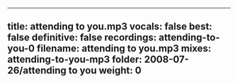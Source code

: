 
---
title: attending to you.mp3
vocals: false
best: false
definitive: false
recordings: attending-to-you-0
filename: attending to you.mp3
mixes: attending-to-you-mp3
folder: 2008-07-26/attending to you
weight: 0
---
